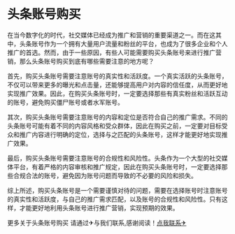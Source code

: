 # 头条账号购买

在当今数字化的时代，社交媒体已经成为推广和营销的重要渠道之一。而在这其中，头条账号作为一个拥有大量用户流量和粉丝的平台，也成为了很多企业和个人推广的首选。然而，由于一些原因，有些人可能需要购买头条账号来进行推广营销，那么头条账号购买到底有哪些需要注意的地方呢？

首先，购买头条账号需要注意账号的真实性和活跃度。一个真实活跃的头条账号，不仅可以带来更多的曝光和点击量，还能够提高用户对内容的信任度，从而更好地实现推广效果。因此，在购买头条账号时，一定要选择那些有真实粉丝和活跃互动的账号，避免购买僵尸账号或者水军账号。

其次，购买头条账号需要注意账号的内容和定位是否符合自己的推广需求。不同的头条账号可能有着不同的内容风格和受众群体，因此在购买之前，一定要对目标受众和推广内容进行明确的定位，选择与之匹配的头条账号，这样才能更好地实现推广效果。

最后，购买头条账号需要注意账号的合规性和风险性。头条作为一个大型的社交媒体平台，有着严格的内容审核和推广规定，因此在购买头条账号时，一定要选择那些合规合法的账号，避免因为账号问题而导致的不必要的风险和损失。

综上所述，购买头条账号是一个需要谨慎对待的问题，需要在选择账号时注意账号的真实性和活跃度，与自己的推广需求匹配，以及账号的合规性和风险性。只有这样，才能更好地利用头条账号进行推广营销，实现预期的效果。

更多关于头条账号购买 请通过✈与我们联系,感谢阅读！[点我联系✈](https://in.G208.com)